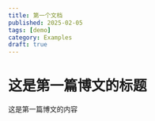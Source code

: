 ```yaml
---
title: 第一个文档
published: 2025-02-05
tags: [demo]
category: Examples
draft: true
---
```


# 这是第一篇博文的标题
这是第一篇博文的内容